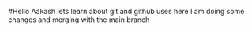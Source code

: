 #Hello Aakash lets learn about git and github uses
here I am doing some changes and merging with the main branch
